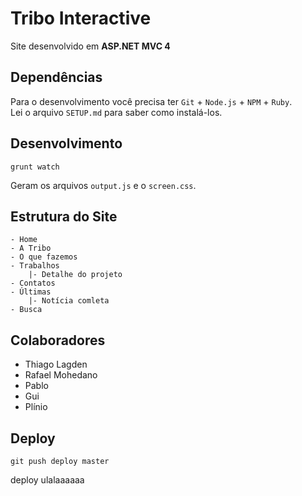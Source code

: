 Tribo Interactive
=================

Site desenvolvido em **ASP.NET MVC 4**

## Dependências

Para o desenvolvimento você precisa ter `Git` + `Node.js` + `NPM` + `Ruby`.  
Lei o arquivo `SETUP.md` para saber como instalá-los.

## Desenvolvimento

    grunt watch

Geram os arquivos `output.js` e o `screen.css`.

## Estrutura do Site

    - Home
    - A Tribo
    - O que fazemos
    - Trabalhos
        |- Detalhe do projeto
    - Contatos
    - Últimas
        |- Notícia comleta
    - Busca

## Colaboradores

- Thiago Lagden
- Rafael Mohedano
- Pablo
- Gui
- Plínio

## Deploy

    git push deploy master

deploy ulalaaaaaa
